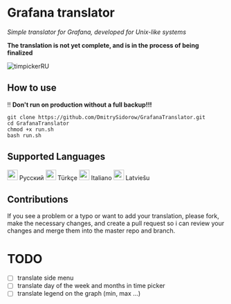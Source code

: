 # Grafana translator
*Simple translator for Grafana, developed for  Unix-like systems*

__The translation is not yet complete, and is in the process of being finalized__

![timpickerRU](https://user-images.githubusercontent.com/43705385/104126983-97040e00-5370-11eb-975a-2eda0f3ba7a7.png)


## How to use

‼️ __Don't run on production without a full backup!!!__

````
git clone https://github.com/DmitrySidorow/GrafanaTranslator.git
cd GrafanaTranslator
chmod +x run.sh
bash run.sh
````

## Supported Languages
<kbd><img src="https://cdn.staticaly.com/gh/hjnilsson/country-flags/master/svg/ru.svg" width="24"></kbd> Русский
<kbd><img src="https://cdn.statically.io/flags/tr.svg" width="24"></kbd> Türkçe
<kbd><img src="https://cdn.statically.io/flags/it.svg" width="24"></kbd> Italiano
<kbd><img src="https://cdn.statically.io/flags/lv.svg" width="24"></kbd> Latviešu

## Contributions

If you see a problem or a typo or want to add your translation, please fork, make the necessary changes, and create a pull request so i can review your changes and merge them into the master repo and branch.

# TODO
- [ ] translate side menu  
- [ ] translate day of the week and months in time picker  
- [ ] translate legend on the graph (min, max ...)
